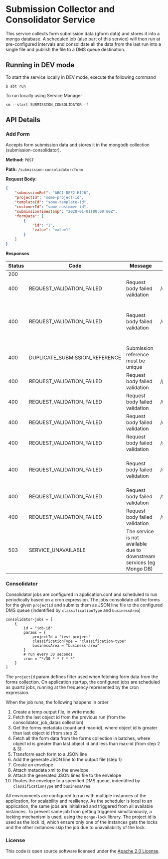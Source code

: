 
# Submission Collector and Consolidator Service

This service collects form submission data (gform data) and stores it into a mongo database. A scheduled job (also part of this service) will then run at pre-configured intervals and consolidate all the data from the last run into a single file and publish the file to a DMS queue destination.

## Running in DEV mode

To start the service locally in DEV mode, execute the following command

```$ sbt run ```

To run locally using Service Manager

```sm --start SUBMISSION_CONSOLIDATOR -f```

## API Details

### Add Form

Accepts form submission data and stores it in the mongodb collection (submission-consolidator).

 **Method:** `POST`
 
 **Path:** `/submission-consolidator/form`
 
 **Request Body:** 
 
 ```json
 {
     "submissionRef": "ABC1-DEF2-HIJ6",
     "projectId": "some-project-id",
     "templateId": "some-template-id",
     "customerId": "some-customer-id",
     "submissionTimestamp": "2020-01-01T00:00:00Z",
     "formData": [
         {
             "id": "1",
             "value": "value1"
         }
     ]
 }
 ```

 **Responses**
 
 |Status|Code|Message|Field Path|Field Message|
 |------|----|-------|----------|-------------|
 |200| | | | |
 |400|REQUEST_VALIDATION_FAILED|Request body failed validation|/submissionReference|Is required|
 |400|REQUEST_VALIDATION_FAILED|Request body failed validation|/submissionReference|Must confirm to the format XXXX-XXXX-XXXX, where X is a upper-case alphabet or a number|
 |400 |DUPLICATE_SUBMISSION_REFERENCE|Submission reference must be unique| | |
 |400|REQUEST_VALIDATION_FAILED|Request body failed validation|/projectId|Is is required|
 |400|REQUEST_VALIDATION_FAILED|Request body failed validation|/templateId|Is required|
 |400|REQUEST_VALIDATION_FAILED|Request body failed validation|/customerId|Is required|
 |400|REQUEST_VALIDATION_FAILED|Request body failed validation|/submissionTimestamp|Is required|
 |400|REQUEST_VALIDATION_FAILED|Request body failed validation|/submissionTimestamp|Must confirm to ISO-8601 date-time format YYYY-MM-DD'T'HH:mm:ssZ|
 |400|REQUEST_VALIDATION_FAILED|Request body failed validation|/formData(0)/id|Is required|
 |400 |REQUEST_VALIDATION_FAILED|Request body failed validation|/formData(0)/value|Is required|
 |503|SERVICE_UNAVAILABLE|The service is not available due to downstream services (eg Mongo DB)| | |
 
### Consolidator

Consolidator jobs are configured in application.conf and scheduled to run periodically based on a cron expression. The jobs consolidate all the forms for the given `projectId` and submits them as JSON line file to the configured DMS queue (indentified by `classificationType` and `businessArea`)

```
consolidator-jobs = [
    {
        id = "job-id"
        params = {
            projectId = "test-project"
            classificationType = "classification-type"
            businessArea = "business-area"
        }
        # run every 30 seconds
        cron = "*/30 * * ? * *"
    }
]
```

The `projectId` param defines filter used when fetching form data from the forms collection. On application startup, the configured jobs are scheduled as quartz jobs, running at the frequency represented by the cron expression.

When the job runs, the following happens in order

1. Create a temp output file, in write mode
1. Fetch the last object id from the previous run (from the consolidator_job_datas collection)
1. Get the forms metadata (count and max-id), where object id is greater than last object id (from step 2)
1. Fetch all the form data from the forms collection in batches, where object id is greater than last object id and less than max-id (from step 2 & 3)
1. Transform each form to a JSON line
1. Add the generate JSON line to the output file (step 1)
1. Create an envelope
1. Attach metadata xml to the envelope
1. Attach the generated JSON lines file to the envelope
1. Routes the envelope to a specified DMS queue, indentified by `classificationType` and `businessArea`

All environments are configured to run with multiple instances of the application, for scalability and resiliency. As the scheduler is local to an application, the same jobs are initialized and triggered from all available instances. To prevent same job from getting triggered simultaniously, a locking mechanism is used, using the `mongo-lock` library. The project id is used as the lock id, which ensure only one of the instances gets the locks and the other instances skip the job due to unavailability of the lock.

### License

This code is open source software licensed under the [Apache 2.0 License]("http://www.apache.org/licenses/LICENSE-2.0.html").
